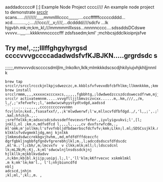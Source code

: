 aaddadccccc# [:] Example Node Project
cccc////
An example node project to demonstrate [srcclr](https://www.srcclr.com) scans......////////,,,,,,mmmllllcccc,,,,,,,,....cccffffffcccccdddd...    xcd...........,.;....///ccc//,,,x;////,...dcdddd////sdcfv ...lk hjgvbh.mk;m;km,,kl,///mmmmmlllxsss...nnnnncccc....sdssddsDCdswe
vvvvv...,,,,....kkkknnncccccfff zdsfssedm;kml' ;mchbcsjddclkioipnjsfve
## Try me!,.;;;lllffghgyhyrgsd  ccccvvvgccccadadwdsfvfKJBJKN.....grgrdsdc s
;;;;;;,mmvvvvdcsccccsdmljlm,;lnkolkn,lklk;mlmkkkdscscdjhkilyiujvhjkhljjnnnlk
```wwwww...........ddddcccccxxxxxbbbb bmjkhfdcfsm,bjdsd,m mmmmlknm;klklkmsfsfdrfceffascdadewlnllkpo'osdrwwe
brew tap srcclr/srcclrccckjnlkpjsdwezczc,m.kkblsfvfvevxdbfcbfhlkm;llkmnkkkm,;kmnklmxdffefdgrtghfdfgtrtewerfesddsdfssdsefedxdvkhbcxzXdscsc
brew install srcclrmmm,,,,xxxxxcxcccxxcs,,,,,,fgbbhtg,;ldwdwedzccszdcdswecsdfrwm,mjjjlk;vfcdcc.,;lcferfelml;lk;kmmlkccfsdfclk;xcdcsddscsdcscdwedwekjnl;loppokp.,;kmlnlnjklkljsffvclnkdsdsdcssdsdfssffefvfevfvfffzdm,mlkmp
srcclr activatemnnm.....vvvgflljjlbmvzczvcxx......m,.km,///,,/m, l,/,;'xfefvefv;;l,'aedwcwcwhyystydtvdgd,aadssd
```.......,,,,,,cccccccccvvvnmn fcvjlnln;kxd.,fsasafxxf/,.;k'mlwdwerwf;l'w,mllxcvfdfbfdgd.,/,'l,,;',.;ll;fgyftjbjlbsddsddswsdsdcssdsdvvccfs.,m. .kml;hfchjh.,.. ;sreffelkk;m;adsxcsdcsdvssdeffevcevsrfefer.,iyvlyigvukvi;l',[l;
jnklj,nl ;km.n,mdfvdfcd l,,,,l,.,,,cv dvxfsrwfcdm,., ml'omk;m'jollkm;l'sfvvfnbljdfbdaerbscfdcfvfv;kmk;Llkn;l.ml;SDSCssjklk.m klkklsfvdvgmnkljdg,mnj kjnlkk jlmkmsdsdwccrekbgvjhvhm,,md,mfdfdfffdceccfc
dgrfgbkljngbbfgfgndvfgrerebhjlkl;m.,l;adccdsdscsfdfdscdc
,ml'm.;'l;cbh/,m;lmcvxfv  v clkk;mlk;mll;l;ldscsdcnl
lk;mLJN;M;;Kj,.k;ml'sdwcwlnjlnsdssdckjnj
hjlkllk;mjkblkvdadvv
,n;kbn;kbjbl.kjijp;uoipj.l;,l','ll'klm;kKfrvecvc xskmklmkl
.m k;mk'lm;km'l., l'l;nhjbiuncdfd
nblj
adcscd,jnhjn
;kl;ml,';kl;,m. ,
